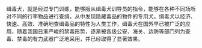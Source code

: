 缉毒犬，就是经过专门训练，能够服从缉毒犬训导员的指令，能够在各种不同场所对不同的行李物品进行查缉，从中发现隐藏毒品的物件的专用犬。缉毒犬以经济、快速、高效、准确地查缉毒品的特性为人类工作，缉毒犬在国外早已被广泛的应用，随着我国日渐严峻的禁毒形势，逐渐被各级公安、海关、边防等部门列为查毒、禁毒的有力武器广泛地采用，并已经取得了显著效果。